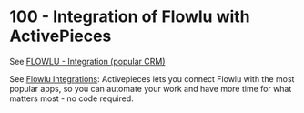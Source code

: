 # 100 - Integration of Flowlu with ActivePieces

See [FLOWLU - Integration (popular CRM)](https://community.activepieces.com/t/flowlu-integration-popular-crm/512/28)

See [Flowlu Integrations](https://www.activepieces.com/pieces/flowlu): Activepieces lets you connect Flowlu with the most popular apps, so you can automate your work and have more time for what matters most - no code required.

